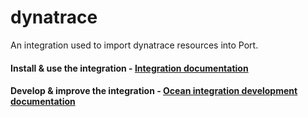 # dynatrace

An integration used to import dynatrace resources into Port.

#### Install & use the integration - [Integration documentation](https://docs.port.io/build-your-software-catalog/sync-data-to-catalog/apm-alerting/dynatrace/)

#### Develop & improve the integration - [Ocean integration development documentation](https://ocean.getport.io/develop-an-integration/)